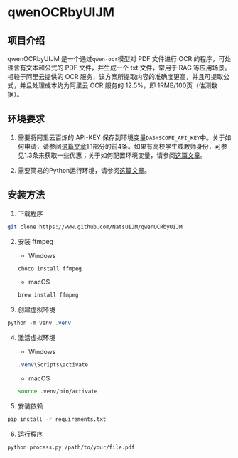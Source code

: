 # qwenOCRbyUIJM

## 项目介绍

qwenOCRbyUIJM 是一个通过`qwen-ocr`模型对 PDF 文件进行 OCR 的程序，可处理含有文本和公式的 PDF 文件，并生成一个 txt 文件，常用于 RAG 等应用场景。相较于阿里云提供的 OCR 服务，该方案所提取内容的准确度更高，并且可提取公式，并且处理成本约为阿里云 OCR 服务的 12.5%，即 1RMB/100页（估测数据）。

## 环境要求

1. 需要将阿里云百炼的 API-KEY 保存到环境变量`DASHSCOPE_API_KEY`中。关于如何申请，请参阅[这篇文章](https://github.com/NatsUIJM/autoContents/blob/main/docs/如何申请云服务账户.md)1.1部分的前4条。如果有高校学生或教师身份，可参见1.3条来获取一些优惠；关于如何配置环境变量，请参阅[这篇文章](https://github.com/NatsUIJM/AICoder/blob/main/simplifiedDocs/环境变量配置方法.md)。

2. 需要简易的Python运行环境，请参阅[这篇文章](https://github.com/NatsUIJM/AICoder/blob/main/simplifiedDocs/Python%20运行环境配置方法.md)。

## 安装方法

1. 下载程序

```bash
git clone https://www.github.com/NatsUIJM/qwenOCRbyUIJM
```

2. 安装 ffmpeg

    - Windows

    ```powershell
    choco install ffmpeg
    ```

    - macOS

    ```bash
    brew install ffmpeg
    ```

3. 创建虚拟环境

```powershell
python -m venv .venv
```

4. 激活虚拟环境
    - Windows

    ```powershell
    .venv\Scripts\activate
    ```

    - macOS

    ```bash
    source .venv/bin/activate
    ```

5. 安装依赖

```bash
pip install -r requirements.txt
```

6. 运行程序

```bash
python process.py /path/to/your/file.pdf
```